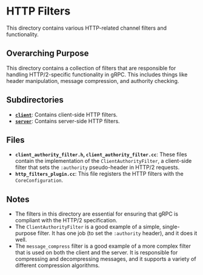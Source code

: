 # HTTP Filters

This directory contains various HTTP-related channel filters and functionality.



## Overarching Purpose

This directory contains a collection of filters that are responsible for handling HTTP/2-specific functionality in gRPC. This includes things like header manipulation, message compression, and authority checking.

## Subdirectories

*   **[`client`](./client/GEMINI.md)**: Contains client-side HTTP filters.
*   **[`server`](./server/GEMINI.md)**: Contains server-side HTTP filters.

## Files

*   **`client_authority_filter.h`, `client_authority_filter.cc`**: These files contain the implementation of the `ClientAuthorityFilter`, a client-side filter that sets the `:authority` pseudo-header in HTTP/2 requests.
*   **`http_filters_plugin.cc`**: This file registers the HTTP filters with the `CoreConfiguration`.

## Notes

*   The filters in this directory are essential for ensuring that gRPC is compliant with the HTTP/2 specification.
*   The `ClientAuthorityFilter` is a good example of a simple, single-purpose filter. It has one job (to set the `:authority` header), and it does it well.
*   The `message_compress` filter is a good example of a more complex filter that is used on both the client and the server. It is responsible for compressing and decompressing messages, and it supports a variety of different compression algorithms.
